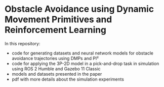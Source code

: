 # Obstacle Avoidance using Dynamic Movement Primitives and Reinforcement Learning

In this repository: 
- code for generating datasets and neural network models for obstacle avoidance trajectories using DMPs and PI²
- code for applying the 3P-2D model in a pick-and-drop task in simulation using ROS 2 Humble and Gazebo 11 Classic
- models and datasets presented in the paper
- pdf with more details about the simulation experiments
